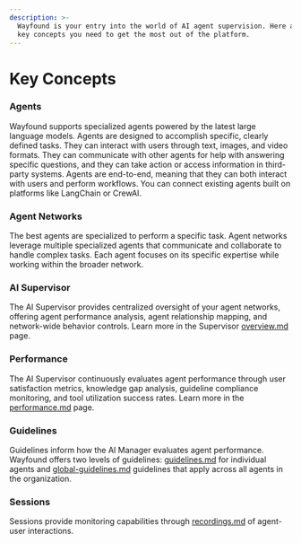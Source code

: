 ```yaml
---
description: >-
  Wayfound is your entry into the world of AI agent supervision. Here are the
  key concepts you need to get the most out of the platform.
---
```


# Key Concepts

### Agents

Wayfound supports specialized agents powered by the latest large language models. Agents are designed to accomplish specific, clearly defined tasks. They can interact with users through text, images, and video formats. They can communicate with other agents for help with answering specific questions, and they can take action or access information in third-party systems. Agents are end-to-end, meaning that they can both interact with users and perform workflows. You can connect existing agents built on platforms like LangChain or CrewAI.

### Agent Networks

The best agents are specialized to perform a specific task. Agent networks leverage multiple specialized agents that communicate and collaborate to handle complex tasks. Each agent focuses on its specific expertise while working within the broader network.

### AI Supervisor

The AI Supervisor provides centralized oversight of your agent networks, offering agent performance analysis, agent relationship mapping, and network-wide behavior controls. Learn more in the Supervisor [overview.md](supervisor/overview.md "mention") page.

### Performance

The AI Supervisor continuously evaluates agent performance through user satisfaction metrics, knowledge gap analysis, guideline compliance monitoring, and tool utilization success rates. Learn more in the [performance.md](supervisor/performance.md "mention") page.

### Guidelines&#x20;

Guidelines inform how the AI Manager evaluates agent performance. Wayfound offers two levels of guidelines: [guidelines.md](agents/guidelines.md "mention") for individual agents and [global-guidelines.md](supervisor/global-guidelines.md "mention") guidelines that apply across all agents in the organization.

### Sessions

Sessions provide monitoring capabilities through [recordings.md](sessions/recordings.md "mention") of agent-user interactions.

###
